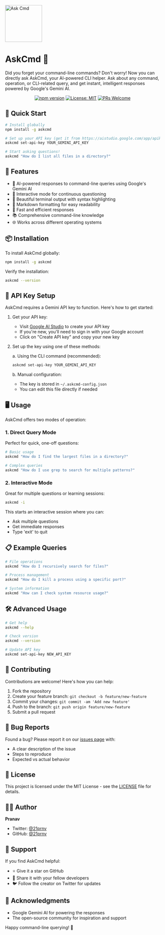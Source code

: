 <img src="https://github-production-user-asset-6210df.s3.amazonaws.com/110466571/378522398-59ad93ad-49c4-4794-a129-9100d7e15e2e.svg?X-Amz-Algorithm=AWS4-HMAC-SHA256&X-Amz-Credential=AKIAVCODYLSA53PQK4ZA%2F20241021%2Fus-east-1%2Fs3%2Faws4_request&X-Amz-Date=20241021T164405Z&X-Amz-Expires=300&X-Amz-Signature=b513912c9e364844963a87f478c687cd7b01a027d18642e197fae8583d90fd73&X-Amz-SignedHeaders=host" width="120" alt="Ask Cmd">

# AskCmd 🤖

Did you forget your command-line commands? Don't worry! Now you can directly ask AskCmd, your AI-powered CLI helper. Ask about any command, operation, or CLI-related query, and get instant, intelligent responses powered by Google's Gemini AI.

<div align="center">

[![npm version](https://img.shields.io/npm/v/askcmd.svg)](https://www.npmjs.com/package/askcmd)
[![License: MIT](https://img.shields.io/badge/License-MIT-yellow.svg)](https://github.com/21prnv/askcmd/blob/main/LICENSE)
[![PRs Welcome](https://img.shields.io/badge/PRs-welcome-brightgreen.svg)](https://github.com/21prnv/askcmd/pulls)

</div>

## 🚀 Quick Start

```bash
# Install globally
npm install -g askcmd

# Set up your API key (get it from https://aistudio.google.com/app/apikey)
askcmd set-api-key YOUR_GEMINI_API_KEY

# Start asking questions!
askcmd "How do I list all files in a directory?"
```

## 🌟 Features

- 🤖 AI-powered responses to command-line queries using Google's Gemini AI
- 💬 Interactive mode for continuous questioning
- 🎨 Beautiful terminal output with syntax highlighting
- 📝 Markdown formatting for easy readability
- 🚀 Fast and efficient responses
- 📚 Comprehensive command-line knowledge
- 🌐 Works across different operating systems

## 📦 Installation

To install AskCmd globally:

```bash
npm install -g askcmd
```

Verify the installation:
```bash
askcmd --version
```

## 🔑 API Key Setup

AskCmd requires a Gemini API key to function. Here's how to get started:

1. Get your API key:
   - Visit [Google AI Studio](https://aistudio.google.com/app/apikey) to create your API key
   - If you're new, you'll need to sign in with your Google account
   - Click on "Create API key" and copy your new key

2. Set up the key using one of these methods:

   a. Using the CLI command (recommended):
   ```bash
   askcmd set-api-key YOUR_GEMINI_API_KEY
   ```

   b. Manual configuration:
   - The key is stored in `~/.askcmd-config.json`
   - You can edit this file directly if needed

## 🖥 Usage

AskCmd offers two modes of operation:

### 1. Direct Query Mode
Perfect for quick, one-off questions:

```bash
# Basic usage
askcmd "How do I find the largest files in a directory?"

# Complex queries
askcmd "How do I use grep to search for multiple patterns?"
```

### 2. Interactive Mode
Great for multiple questions or learning sessions:

```bash
askcmd -i
```

This starts an interactive session where you can:
- Ask multiple questions
- Get immediate responses
- Type 'exit' to quit

## 📋 Example Queries

```bash
# File operations
askcmd "How do I recursively search for files?"

# Process management
askcmd "How do I kill a process using a specific port?"

# System information
askcmd "How can I check system resource usage?"
```

## 🛠 Advanced Usage

```bash
# Get help
askcmd --help

# Check version
askcmd --version

# Update API key
askcmd set-api-key NEW_API_KEY
```

## 🤝 Contributing

Contributions are welcome! Here's how you can help:

1. Fork the repository
2. Create your feature branch: `git checkout -b feature/new-feature`
3. Commit your changes: `git commit -am 'Add new feature'`
4. Push to the branch: `git push origin feature/new-feature`
5. Submit a pull request

## 🐛 Bug Reports

Found a bug? Please report it on our [issues page](https://github.com/21prnv/askcmd/issues) with:
- A clear description of the issue
- Steps to reproduce
- Expected vs actual behavior

## 📜 License

This project is licensed under the MIT License - see the [LICENSE](LICENSE) file for details.

## 👨‍💻 Author

**Pranav**
- Twitter: [@21prnv](https://twitter.com/21prnv)
- GitHub: [@21prnv](https://github.com/21prnv)

## 💖 Support

If you find AskCmd helpful:
- ⭐ Give it a star on GitHub
- 📢 Share it with your fellow developers
- 🐦 Follow the creator on Twitter for updates

## 🙏 Acknowledgments

- Google Gemini AI for powering the responses
- The open-source community for inspiration and support

Happy command-line querying! 🎉